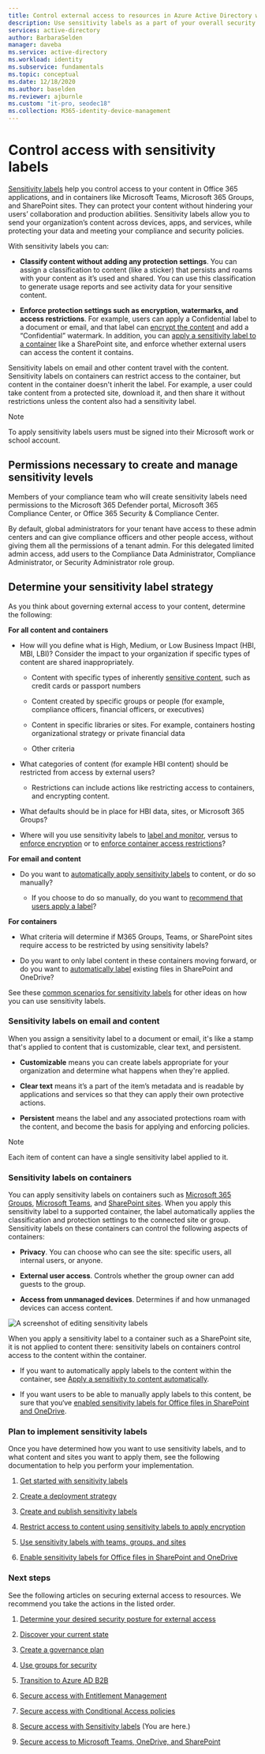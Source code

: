 ```yaml
---
title: Control external access to resources in Azure Active Directory with sensitivity labels. 
description: Use sensitivity labels as a part of your overall security plan for external access.
services: active-directory
author: BarbaraSelden
manager: daveba
ms.service: active-directory
ms.workload: identity
ms.subservice: fundamentals
ms.topic: conceptual
ms.date: 12/18/2020
ms.author: baselden
ms.reviewer: ajburnle
ms.custom: "it-pro, seodec18"
ms.collection: M365-identity-device-management
---
```


# Control access with sensitivity labels 

[Sensitivity labels](/microsoft-365/compliance/sensitivity-labels) help you control access to your content in Office 365 applications, and in containers like Microsoft Teams, Microsoft 365 Groups, and SharePoint sites. They can protect your content without hindering your users’ collaboration and production abilities. Sensitivity labels allow you to send your organization’s content across devices, apps, and services, while protecting your data and meeting your compliance and security policies. 

With sensitivity labels you can:

* **Classify content without adding any protection settings**. You can assign a classification to content (like a sticker) that persists and roams with your content as it’s used and shared. You can use this classification to generate usage reports and see activity data for your sensitive content.

* **Enforce protection settings such as encryption, watermarks, and access restrictions**. For example, users can apply a Confidential label to a document or email, and that label can [encrypt the content](/microsoft-365/compliance/encryption-sensitivity-labels) and add a “Confidential” watermark. In addition, you can [apply a sensitivity label to a container](/microsoft-365/compliance/sensitivity-labels-teams-groups-sites) like a SharePoint site, and enforce whether external users can access the content it contains.

Sensitivity labels on email and other content travel with the content. Sensitivity labels on containers can restrict access to the container, but content in the container doesn't inherit the label. For example, a user could take content from a protected site, download it, and then share it without restrictions unless the content also had a sensitivity label.

 >[!NOTE]
>To apply sensitivity labels users must be signed into their Microsoft work or school account.

## Permissions necessary to create and manage sensitivity levels

Members of your compliance team who will create sensitivity labels need permissions to the Microsoft 365 Defender portal, Microsoft 365 Compliance Center, or Office 365 Security & Compliance Center.

By default, global administrators for your tenant have access to these admin centers and can give compliance officers and other people access, without giving them all the permissions of a tenant admin. For this delegated limited admin access, add users to the Compliance Data Administrator, Compliance Administrator, or Security Administrator role group.

## Determine your sensitivity label strategy

As you think about governing external access to your content, determine the following:

**For all content and containers**

* How will you define what is High, Medium, or Low Business Impact (HBI, MBI, LBI)? Consider the impact to your organization if specific types of content are shared inappropriately.

   * Content with specific types of inherently [sensitive content](/microsoft-365/compliance/apply-sensitivity-label-automatically), such as credit cards or passport numbers

   * Content created by specific groups or people (for example, compliance officers, financial officers, or executives)

   * Content in specific libraries or sites. For example, containers hosting organizational strategy or private financial data

   * Other criteria

* What categories of content (for example HBI content) should be restricted from access by external users?

   * Restrictions can include actions like restricting access to containers, and encrypting content.

* What defaults should be in place for HBI data, sites, or Microsoft 365 Groups?

* Where will you use sensitivity labels to [label and monitor](/microsoft-365/compliance/sensitivity-labels), versus to [enforce encryption](/microsoft-365/compliance/encryption-sensitivity-labels) or to [enforce container access restrictions](/microsoft-365/compliance/sensitivity-labels-teams-groups-sites)?

**For email and content**

* Do you want to [automatically apply sensitivity labels](/microsoft-365/compliance/apply-sensitivity-label-automatically) to content, or do so manually?

   * If you choose to do so manually, do you want to [recommend that users apply a label](/microsoft-365/compliance/apply-sensitivity-label-automatically)?

**For containers**

* What criteria will determine if M365 Groups, Teams, or SharePoint sites require access to be restricted by using sensitivity labels?

* Do you want to only label content in these containers moving forward, or do you want to [automatically label](/microsoft-365/compliance/apply-sensitivity-label-automatically) existing files in SharePoint and OneDrive?

See these [common scenarios for sensitivity labels](/microsoft-365/compliance/get-started-with-sensitivity-labels) for other ideas on how you can use sensitivity labels.

### Sensitivity labels on email and content

When you assign a sensitivity label to a document or email, it's like a stamp that's applied to content that is customizable, clear text, and persistent. 

* **Customizable** means you can create labels appropriate for your organization and determine what happens when they're applied.

* **Clear text** means it’s a part of the item’s metadata and is readable by applications and services so that they can apply their own protective actions.

* **Persistent** means the label and any associated protections roam with the content, and become the basis for applying and enforcing policies.

 

> [!NOTE]
> Each item of content can have a single sensitivity label applied to it.


### Sensitivity labels on containers

You can apply sensitivity labels on containers such as [Microsoft 365 Groups](../enterprise-users/groups-assign-sensitivity-labels.md), [Microsoft Teams](/microsoft-365/compliance/sensitivity-labels-teams-groups-sites), and [SharePoint sites](/microsoft-365/compliance/sensitivity-labels-teams-groups-sites). When you apply this sensitivity label to a supported container, the label automatically applies the classification and protection settings to the connected site or group. Sensitivity labels on these containers can control the following aspects of containers:

* **Privacy**. You can choose who can see the site: specific users, all internal users, or anyone.

* **External user access**. Controls whether the group owner can add guests to the group.

* **Access from unmanaged devices**. Determines if and how unmanaged devices can access content.

 

![A screenshot of editing sensitivity labels](media/secure-external-access/8-edit-label.png)

 

When you apply a sensitivity label to a container such as a SharePoint site, it is not applied to content there: sensitivity labels on containers control access to the content within the container. 

* If you want to automatically apply labels to the content within the container, see [Apply a sensitivity to content automatically](/microsoft-365/compliance/apply-sensitivity-label-automatically).

* If you want users to be able to manually apply labels to this content, be sure that you‘ve [enabled sensitivity labels for Office files in SharePoint and OneDrive](/microsoft-365/compliance/sensitivity-labels-sharepoint-onedrive-files).

### Plan to implement sensitivity labels

Once you have determined how you want to use sensitivity labels, and to what content and sites you want to apply them, see the following documentation to help you perform your implementation.

1. [Get started with sensitivity labels](/microsoft-365/compliance/get-started-with-sensitivity-labels)

2. [Create a deployment strategy](/microsoft-365/compliance/get-started-with-sensitivity-labels)

3. [Create and publish sensitivity labels](/microsoft-365/compliance/create-sensitivity-labels)

4. [Restrict access to content using sensitivity labels to apply encryption](/microsoft-365/compliance/encryption-sensitivity-labels)

5. [Use sensitivity labels with teams, groups, and sites](/microsoft-365/compliance/sensitivity-labels-teams-groups-sites)

6. [Enable sensitivity labels for Office files in SharePoint and OneDrive](/microsoft-365/compliance/sensitivity-labels-sharepoint-onedrive-files)

### Next steps

See the following articles on securing external access to resources. We recommend you take the actions in the listed order.

1. [Determine your desired security posture for external access](1-secure-access-posture.md)

2. [Discover your current state](2-secure-access-current-state.md)

3. [Create a governance plan](3-secure-access-plan.md)

4. [Use groups for security](4-secure-access-groups.md)

5. [Transition to Azure AD B2B](5-secure-access-b2b.md)

6. [Secure access with Entitlement Management](6-secure-access-entitlement-managment.md)

7. [Secure access with Conditional Access policies](7-secure-access-conditional-access.md)

8. [Secure access with Sensitivity labels](8-secure-access-sensitivity-labels.md) (You are here.)

9. [Secure access to Microsoft Teams, OneDrive, and SharePoint](9-secure-access-teams-sharepoint.md)
